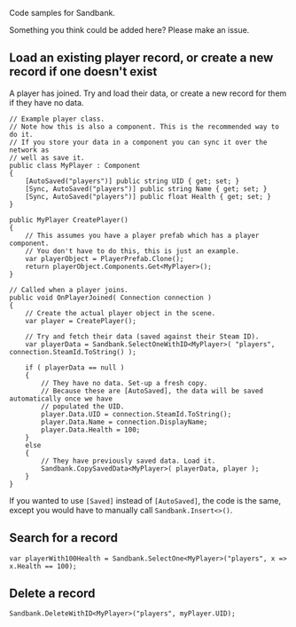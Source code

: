 Code samples for Sandbank.

Something you think could be added here? Please make an issue.

## Load an existing player record, or create a new record if one doesn't exist

A player has joined. Try and load their data, or create a new record for them if they have no data.

```
// Example player class.
// Note how this is also a component. This is the recommended way to do it.
// If you store your data in a component you can sync it over the network as
// well as save it.
public class MyPlayer : Component
{
	[AutoSaved("players")] public string UID { get; set; }
	[Sync, AutoSaved("players")] public string Name { get; set; }
	[Sync, AutoSaved("players")] public float Health { get; set; }
}

public MyPlayer CreatePlayer()
{
	// This assumes you have a player prefab which has a player component.
	// You don't have to do this, this is just an example.
	var playerObject = PlayerPrefab.Clone();
	return playerObject.Components.Get<MyPlayer>();
}

// Called when a player joins.
public void OnPlayerJoined( Connection connection )
{
	// Create the actual player object in the scene.
	var player = CreatePlayer();

	// Try and fetch their data (saved against their Steam ID).
	var playerData = Sandbank.SelectOneWithID<MyPlayer>( "players", connection.SteamId.ToString() );

	if ( playerData == null )
	{
		// They have no data. Set-up a fresh copy.
		// Because these are [AutoSaved], the data will be saved automatically once we have
		// populated the UID. 
		player.Data.UID = connection.SteamId.ToString();
		player.Data.Name = connection.DisplayName;
		player.Data.Health = 100;
	}
	else
	{
		// They have previously saved data. Load it.
		Sandbank.CopySavedData<MyPlayer>( playerData, player );
	}
}
```

If you wanted to use `[Saved]` instead of `[AutoSaved]`, the code is the same, except you would have to manually call `Sandbank.Insert<>()`.

## Search for a record

```
var playerWith100Health = Sandbank.SelectOne<MyPlayer>("players", x => x.Health == 100);
```

## Delete a record

```
Sandbank.DeleteWithID<MyPlayer>("players", myPlayer.UID);
```